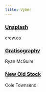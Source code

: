 ```yaml
---
title: Výběr
---
```


### [Unsplash](https://unsplash.com/)
crew.co

### [Gratisography](http://www.gratisography.com/)
Ryan McGuire

### [New Old Stock](http://nos.twnsnd.co/)
Cole Townsend
